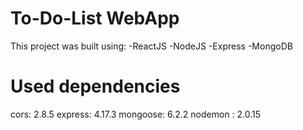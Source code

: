 # To-Do-List WebApp

This project was built using:
-ReactJS
-NodeJS
-Express
-MongoDB

# Used dependencies

cors: 2.8.5
express: 4.17.3
mongoose: 6.2.2
nodemon : 2.0.15


